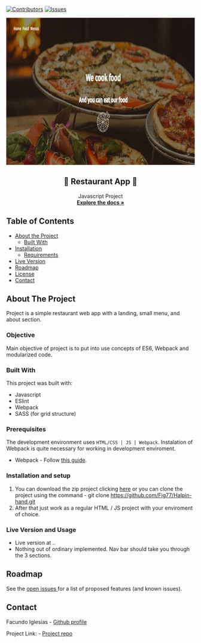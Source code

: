 [![Contributors][contributors-shield]][contributors-url]
[![Issues][issues-shield]][issues-url]
<br />
<p align="center">
  <img src="rest.png" alt="menu" width="718" height="394">
  <h2 align="center">🍕 Restaurant App 🍕</h2>
  <p align="center">
  	Javascript Project
    <br />
    <a href="https://github.com/Fig77/Halpin-hand"><strong>Explore the docs »</strong></a>
    <br />
</p>


<!-- TABLE OF CONTENTS -->
## Table of Contents

* [About the Project](#about-the-project)
  * [Built With](#built-with)
* [Installation](#installation-and-setup)
	* [Requirements](#perquisites)
* [Live Version](#live-version-and-usage)
* [Roadmap](#roadmap)
* [License](#license)
* [Contact](#contact)


<!-- ABOUT THE PROJECT -->
## About The Project 
Project is a simple restaurant web app with a landing, small menu, and about section.

### Objective
Main objective of project is to put into use concepts of ES6, Webpack and modularized code.

### Built With
This project was built with: 
* Javascript
* ESlint
* Webpack
* SASS (for grid structure)

### Prerequisites
 The development environment uses `HTML/CSS | JS | Webpack`. Instalation of Webpack is quite necessary for working in development enviroment.
  - Webpack - Follow [this guide](https://webpack.js.org/guides/installation/).
  
### Installation and setup
1. You can download the zip project clicking [here](https://github.com/Fig77/Halpin-hand.git) or you can clone the project using the command - git clone <https://github.com/Fig77/Halpin-hand.git>
2. After that just work as a regular HTML / JS project with your enviroment of choice.

<!-- USAGE EXAMPLES -->

### Live Version and Usage

* Live version at  .. 
* Nothing out of ordinary implemented. Nav bar should take you through the 3 sections.

<!-- ROADMAP -->

## Roadmap

See the [open issues ](https://github.com/Fig77/Halpin-hand/issues)for a list of proposed features (and known issues).

<!-- CONTACT -->
## Contact

Facundo Iglesias - [Github profile](https://github.com/Fig77)

Project Link: - [Project repo](https://github.com/Fig77/Halpin-hand)

<!-- MARKDOWN LINKS & IMAGES -->
<!-- https://www.markdownguide.org/basic-syntax/#reference-style-links -->
[contributors-shield]: https://img.shields.io/badge/Contributors-1-brightgreen
[contributors-url]: https://github.com/Fig77/Gradients-Project/graphs/contributors
[issues-shield]: https://img.shields.io/badge/issues-0-%2300ff00
[issues-url]: https://github.com/Fig77/Halpin-hand/issues
[product-screenshot]: assets/menu.png
